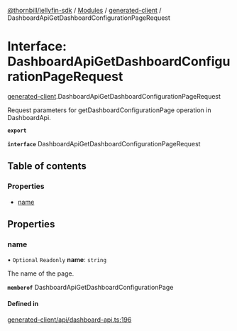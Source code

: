 [@thornbill/jellyfin-sdk](../README.md) / [Modules](../modules.md) / [generated-client](../modules/generated_client.md) / DashboardApiGetDashboardConfigurationPageRequest

# Interface: DashboardApiGetDashboardConfigurationPageRequest

[generated-client](../modules/generated_client.md).DashboardApiGetDashboardConfigurationPageRequest

Request parameters for getDashboardConfigurationPage operation in DashboardApi.

**`export`**

**`interface`** DashboardApiGetDashboardConfigurationPageRequest

## Table of contents

### Properties

- [name](generated_client.DashboardApiGetDashboardConfigurationPageRequest.md#name)

## Properties

### name

• `Optional` `Readonly` **name**: `string`

The name of the page.

**`memberof`** DashboardApiGetDashboardConfigurationPage

#### Defined in

[generated-client/api/dashboard-api.ts:196](https://github.com/thornbill/jellyfin-sdk-typescript/blob/3ae780a/src/generated-client/api/dashboard-api.ts#L196)
